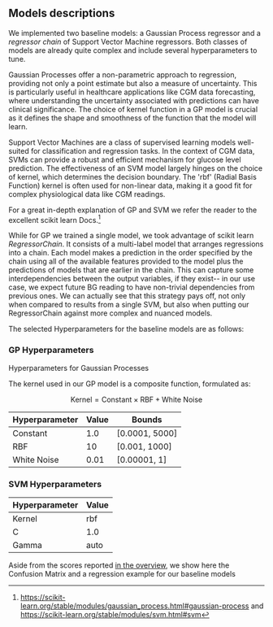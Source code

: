 ## Models descriptions

We implemented two baseline models: a Gaussian Process regressor and a *regressor chain* of Support Vector Machine regressors.
Both classes of models are already quite complex and include several hyperparameters to tune. 

Gaussian Processes offer a non-parametric approach to regression, providing not only a point estimate but also a measure of uncertainty. This is particularly useful in healthcare applications like CGM data forecasting, where understanding the uncertainty associated with predictions can have clinical significance. The choice of kernel function in a GP model is crucial as it defines the shape and smoothness of the function that the model will learn.

Support Vector Machines are a class of supervised learning models well-suited for classification and regression tasks. In the context of CGM data, SVMs can provide a robust and efficient mechanism for glucose level prediction. The effectiveness of an SVM model largely hinges on the choice of kernel, which determines the decision boundary. The 'rbf' (Radial Basis Function) kernel is often used for non-linear data, making it a good fit for complex physiological data like CGM readings.

For a great in-depth explanation of GP and SVM we refer the reader to the excellent scikit learn Docs.[^1]

While for GP we trained a single model, we took advantage of scikit learn *RegressorChain*. It consists of a multi-label model that arranges regressions into a chain.
Each model makes a prediction in the order specified by the chain using all of the available features provided to the model plus the predictions of models that are earlier in the chain. This can capture some interdependencies between the output variables, if they exist-- in our use case, we expect future BG reading to have non-trivial dependencies from previous ones. We can actually see that this strategy pays off, not only when compared to results from a single SVM, but also when putting our RegressorChain against more complex and nuanced models.

The selected Hyperparameters for the baseline models are as follows:

### GP Hyperparameters

Hyperparameters for Gaussian Processes

The kernel used in our GP model is a composite function, formulated as:

$$ 
\text{Kernel}=\text{Constant}×\text{RBF}+\text{White Noise} 
$$

| Hyperparameter       | Value      | Bounds          |
|----------------------|------------|-----------------|
| Constant             | 1.0        | [0.0001, 5000]  |
| RBF                  | 10         | [0.001, 1000]   |
| White Noise          | 0.01       | [0.00001, 1]    |

### SVM Hyperparameters

| Hyperparameter | Value |
|----------------|-------|
| Kernel         | rbf   |
| C              | 1.0   |
| Gamma          | auto  |

Aside from the scores reported [in the overview](https://francesco-vaselli.github.io/GlucoseGuard/overview1/), we show here the Confusion Matrix and a regression example for our baseline models


[^1]: https://scikit-learn.org/stable/modules/gaussian_process.html#gaussian-process and https://scikit-learn.org/stable/modules/svm.html#svm